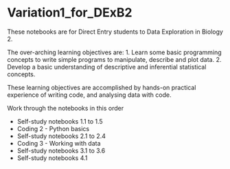 # Variation1_for_DExB2

These notebooks are for Direct Entry students to Data Exploration in Biology 2. 

The over-arching learning objectives are:
    1. Learn some basic programming concepts to write simple programs to manipulate, describe and plot data.
    2. Develop a basic understanding of descriptive and inferential statistical concepts.

These learning objectives are accomplished by hands-on practical experience of writing code, and analysing data with code.

Work through the notebooks in this order
- Self-study notebooks 1.1 to 1.5
- Coding 2 - Python basics
- Self-study notebooks 2.1 to 2.4
- Coding 3 - Working with data
- Self-study notebooks 3.1 to 3.6
- Self-study notebooks 4.1
